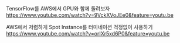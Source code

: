 
TensorFlow를 AWS에서 GPU와 함께 돌려보자
https://www.youtube.com/watch?v=9VckXVoJEe0&feature=youtu.be

AWS에서 저렴하게 Spot Instance를 터미네이션 걱정없이 사용하기
https://www.youtube.com/watch?v=orIXr5xd6P0&feature=youtu.be
